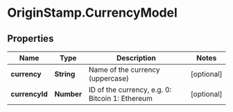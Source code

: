 # OriginStamp.CurrencyModel

## Properties
Name | Type | Description | Notes
------------ | ------------- | ------------- | -------------
**currency** | **String** | Name of the currency (uppercase) | [optional] 
**currencyId** | **Number** | ID of the currency, e.g. 0: Bitcoin 1: Ethereum | [optional] 


